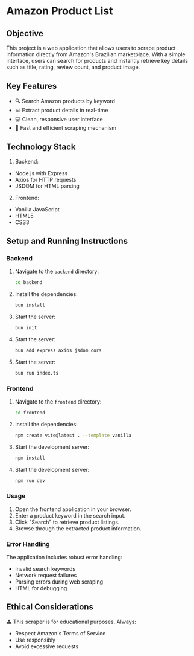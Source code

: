 # Amazon Product List

## Objective
This project is a web application that allows users to scrape product information directly from Amazon's Brazilian marketplace. With a simple interface, users can search for products and instantly retrieve key details such as title, rating, review count, and product image.

## Key Features
* 🔍 Search Amazon products by keyword
* 📊 Extract product details in real-time
* 💻 Clean, responsive user interface
* 🚀 Fast and efficient scraping mechanism

## Technology Stack

1. Backend:
* Node.js with Express
* Axios for HTTP requests
* JSDOM for HTML parsing


2. Frontend:
* Vanilla JavaScript
* HTML5
* CSS3

## Setup and Running Instructions

### Backend
1. Navigate to the `backend` directory:
    ```sh
    cd backend
    ```
2. Install the dependencies:
    ```sh
    bun install
    ```
3. Start the server:
    ```sh
    bun init
    ```
4. Start the server:
    ```sh
    bun add express axios jsdom cors
    ```
5. Start the server:
    ```sh
    bun run index.ts
    ```

### Frontend
1. Navigate to the `frontend` directory:
    ```sh
    cd frontend
    ```
2. Install the dependencies:
    ```sh
    npm create vite@latest . --template vanilla
    ```
3. Start the development server:
    ```sh
    npm install
    ```
4. Start the development server:
    ```sh
    npm run dev
    ```

### Usage
1. Open the frontend application in your browser.
2. Enter a product keyword in the search input.
3. Click "Search" to retrieve product listings.
4. Browse through the extracted product information.

### Error Handling
The application includes robust error handling:
* Invalid search keywords
* Network request failures
* Parsing errors during web scraping
* HTML for debugging

## Ethical Considerations
⚠️ This scraper is for educational purposes. Always:
* Respect Amazon's Terms of Service
* Use responsibly
* Avoid excessive requests
